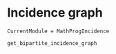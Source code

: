 # Incidence graph

```@meta
CurrentModule = MathProgIncidence
```

```@docs
get_bipartite_incidence_graph
```
